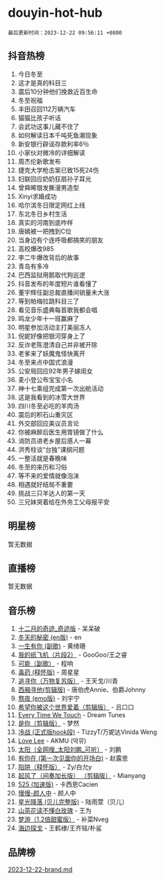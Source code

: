 # douyin-hot-hub

`最后更新时间：2023-12-22 09:56:11 +0800`

## 抖音热榜

1. 今日冬至
1. 这才是真的科目三
1. 震后10分钟他们挽救近百生命
1. 冬至祝福
1. 丰田召回112万辆汽车
1. 猫猫比孩子听话
1. 会武功这事儿藏不住了
1. 如何解读日本千吨死鱼潮现象
1. 新安银行辟谣存款利率6％
1. 小家伙对微冷的详细解读
1. 周杰伦新歌发布
1. 捷克大学枪击案已致15死24伤
1. 妇联回应奶奶狂扇孙子耳光
1. 曾舜晞银发撕漫男造型
1. Xinyi求婚成功
1. 哈尔滨冬日限定网红上线
1. 东北冬日乡村生活
1. 真实的河南到底咋样
1. 唐嫣被一把拽到C位
1. 当身边有个连呼吸都搞笑的朋友
1. 高校爆改985
1. 李二牛爆改背后的故事
1. 青岛有多冷
1. 巴西监狱用鹅取代狗巡逻
1. 抖音发布的年度短片谁看懂了
1. 董宇辉任副总裁直播间销量未大涨
1. 等到帕梅拉跳科目三了
1. 看见音乐盛典每首歌我都会唱
1. 鸣龙少年十一班赢麻了
1. 明星参加活动主打美丽冻人
1. 倪妮好像把银河穿身上了
1. 反诈老陈澄清自己并非被开除
1. 老爹来了妖魔鬼怪快离开
1. 冬至来点中国式浪漫
1. 公安局回应92年男子嫁闺女
1. 麦小登公布宝宝小名
1. 神十七乘组完成第一次出舱活动
1. 这是我看到的冰雪大世界
1. 四川冬至必吃的羊肉汤
1. 震后的积石山重灾区
1. 外交部回应美议员言论
1. 你被麻醉后医生用胃镜做了什么
1. 消防员进老乡屋后感人一幕
1. 洪秀柱谈“台独”课纲问题
1. 一整活就是春晚味
1. 冬至的来历和习俗
1. 等不来的爱情就像泡沫
1. 相遇就好结局不重要
1. 挑战三只羊达人的第一天
1. 三兄妹哭着给在外务工父母报平安

## 明星榜

暂无数据

## 直播榜

暂无数据

## 音乐榜

1. [十二月的奇迹_奇迹版](https://sf6-cdn-tos.douyinstatic.com/obj/tos-cn-ve-2774/oMslvA9FBzGMGHnyUuoiiUjtIAXfMz6tzwByW8) - 呆呆破
1. [冬天的秘密 (en版)](https://sf3-cdn-tos.douyinstatic.com/obj/tos-cn-ve-2774/okIuMHDdzyf3FjGK4Lphe1vfHcQaPIHAg0Z4CR) - en
1. [一生有你 (副歌)](https://sf6-cdn-tos.douyinstatic.com/obj/tos-cn-ve-2774/o8xzM8HLaQzgMiJ96FKAWCenIuzkFpfClDdmeW) - 黄绮珊
1. [我的纸飞机（片段2）](https://sf6-cdn-tos.douyinstatic.com/obj/tos-cn-ve-2774/oM2ZrKcg2CD5AeRB2gkeXOFB1IxAGJdZPazYHf) - GooGoo/王之睿
1. [可能（副歌）](https://sf6-cdn-tos.douyinstatic.com/obj/tos-cn-ve-2774/cde1731888894259b333569393c2fb51) - 程响
1. [毒药 (释怀版)](https://sf3-cdn-tos.douyinstatic.com/obj/tos-cn-ve-2774/oYILMEAzspdZBIzy4frJNB8ZHPHWAhiwowd4Ad) - 周星星
1. [追寻你（万物复苏版）](https://sf6-cdn-tos.douyinstatic.com/obj/tos-cn-ve-2774/oYeAZJsbjIDit9APmBg8u6uDUQnHmoCf3gbo74) - 王天戈/川青
1. [西厢寻他(剪辑版)](https://sf3-cdn-tos.douyinstatic.com/obj/tos-cn-ve-2774/oUsAVfAQKlRNxEv5qxvIB8o5qmIWUcXbzJKJhw) - 唐伯虎Annie、伯爵Johnny
1. [熬夜 (emo版)](https://sf6-cdn-tos.douyinstatic.com/obj/tos-cn-ve-2774/ocQZvZErLThAfNQOtBZ178gQDfCDFBL9iB5lvY) - 刘宇宁
1. [希望你被这个世界爱着（剪辑版）](https://sf3-cdn-tos.douyinstatic.com/obj/tos-cn-ve-2774/oo4H3BfEygN7l7bQaMBOZHCQ1eI4FqtED5skQ2) - 吕口口
1. [Every Time We Touch](https://sf3-cdn-tos.douyinstatic.com/obj/tos-cn-ve-2774/ogN6lUKQeBBfEVhIOMikG1CcJjugxk1tztZyhP) - Dream Tunes
1. [是你（剪辑版）](https://sf6-cdn-tos.douyinstatic.com/obj/tos-cn-ve-2774/46019dae783c4c969944217fe1cfafc4) - 梦然
1. [冷战 (正式版hook段)](https://sf3-cdn-tos.douyinstatic.com/obj/tos-cn-ve-2774/oMuEoiBasWApEMVDgNiI8VAByNmwo5J0pyf8Yx) - TizzyT/万妮达Vinida Weng
1. [Love Lee](https://sf6-cdn-tos.douyinstatic.com/obj/tos-cn-ve-2774/o05GbkJGbCBTdDnMtB0fwOYgkeZp23vrWQDQBS) - AKMU (악뮤)
1. [太阳（全网搜_太阳刘鹏_可听）](https://sf3-cdn-tos.douyinstatic.com/obj/tos-cn-ve-2774/ogWbyIQnlBFImVbeDocRdCIYtBHlbJXgfZMvgz) - 刘鹏
1. [有你在 (第一次见面你的开场白)](https://sf6-cdn-tos.douyinstatic.com/obj/tos-cn-ve-2774/oAthrQ3ClJBfI57uBoFEgNDYtNCZ0TSYQQfxQ0) - 赵露思
1. [陷阱（释怀版）](https://sf3-cdn-tos.douyinstatic.com/obj/tos-cn-ve-2774/oE8C21LeZrzKLDFfQYgMzx4GAIHageG5IzayY7) - Zy/白允y
1. [起风了（间奏加长版） （剪辑版）](https://sf6-cdn-tos.douyinstatic.com/obj/tos-cn-ve-2774/8a927fdf26bc49e0ada58e80d57cf030) - Mianyang
1. [525 (加速版)](https://sf3-cdn-tos.douyinstatic.com/obj/tos-cn-ve-2774/oIfKCtqfDyP8Vc9FpAPgWMyezT6LnDT1abRwGg) - 卡西恩Cacien
1. [慢慢-颜人中](https://sf6-cdn-tos.douyinstatic.com/obj/tos-cn-ve-2774/ocjHNfBXdBxQNC8ZGAeoLMFTUgtBg8bkExunDC) - 颜人中
1. [星光降落 (贝儿完整版)](https://sf6-cdn-tos.douyinstatic.com/obj/tos-cn-ve-2774/okwB9hAwyAtsFFkFBzAX1hOOfQuIoMNs0W2Mwr) - 陆雨萱（贝儿）
1. [山茶花读不懂白玫瑰](https://sf3-cdn-tos.douyinstatic.com/obj/tos-cn-ve-2774/osfn8B7DktrRHEPJgPCfDbw7QDQEkwC16BxZg9) - 王为
1. [梦游（1.2倍甜蜜版）](https://sf6-cdn-tos.douyinstatic.com/obj/tos-cn-ve-2774/o4gyAUm8hwufoEABmwVIiQtHsFuGzAEEWtNMzo) - 补菜Nveg
1. [海边探戈](https://sf6-cdn-tos.douyinstatic.com/obj/tos-cn-ve-2774/os9gE0VQCGqt6VQkZDyBBYvfSDY0QFe3vVmubn) - 王鹤棣/王齐铭/朴鲨

## 品牌榜

[2023-12-22-brand.md](2023-12-22-brand.md)
